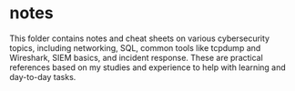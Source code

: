 # notes

This folder contains notes and cheat sheets on various cybersecurity topics, including networking, SQL, common tools like tcpdump and Wireshark, SIEM basics, and incident response. These are practical references based on my studies and experience to help with learning and day-to-day tasks.

